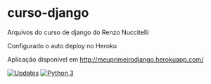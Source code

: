 # curso-django
Arquivos do curso de django do Renzo Nuccitelli

Configurado o auto deploy no Heroku

Aplicação disponível em http://meuprimeirodjango.herokuapp.com/

[![Updates](https://pyup.io/repos/github/brunoccalmeida/curso-django/shield.svg)](https://pyup.io/repos/github/brunoccalmeida/curso-django/)
[![Python 3](https://pyup.io/repos/github/brunoccalmeida/curso-django/python-3-shield.svg)](https://pyup.io/repos/github/brunoccalmeida/curso-django/)
